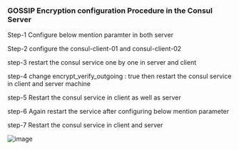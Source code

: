 <h3> GOSSIP Encryption configuration Procedure in the Consul Server </h3> 

Step-1 Configure below mention paramter in  both server 


Step-2 configure the consul-client-01 and consul-client-02 



step-3 restart the consul service one by one in server and client




step-4 change encrypt_verify_outgoing : true then restart the consul service in client and server machine 




step-5 Restart the consul service in client as well as server 



step-6 Again restart the service after configuring below mention parameter





step-7  Restart the consul service in client and server 



![image](https://user-images.githubusercontent.com/47826916/128641182-ebd21ce0-10b9-437f-891b-7a576cf70932.png)
